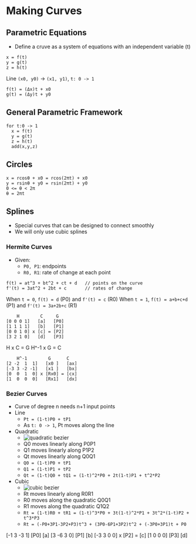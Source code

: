 # Making Curves

## Parametric Equations
- Define a cruve as a system of equations with an independent variable (t)

```
x = f(t)
y = g(t)
z = h(t)
```

Line `(x0, y0)` -> `(x1, y1)`, `t: 0 -> 1`
```
f(t) = (Δx)t + x0
g(t) = (Δy)t + y0
```

## General Parametric Framework

```
for t:0 -> 1
  x = f(t)
  y = g(t)
  z = h(t)
  add(x,y,z)
```

## Circles

```
x = rcosθ + x0 = rcos(2πt) + x0
y = rsinθ + y0 = rsin(2πt) + y0
0 <= θ < 2π
θ = 2πt
```

## Splines
- Special curves that can be designed to connect smoothly
- We will only use cubic splines

### Hermite Curves
- Given:
  - `P0, P1`: endpoints
  - `R0, R1`: rate of change at each point

```
f(t) = at^3 + bt^2 + ct + d   // points on the curve
f'(t) = 3at^2 + 2bt + c       // rates of change
```

When `t = 0`, `f(t) = d` (P0) and `f'(t) = c` (R0)
When `t = 1`, `f(t) = a+b+c+d` (P1) and `f'(t) = 3a+2b+c` (R1)

```
    H        C     G
[0 0 0 1]   [a]   [P0]
[1 1 1 1]   [b]   [P1]
[0 0 1 0] x [c] = [P2]
[3 2 1 0]   [d]   [P3]
```

H x C = G
H^-1 x G = C
```
    H^-1        G      C
[2 -2  1  1]   [x0 ]   [ax]
[-3 3 -2 -1]   [x1 ]   [bx]
[0  0  1  0] x [Rx0] = [cx]
[1  0  0  0]   [Rx1]   [dx]
```

### Bezier Curves
- Curve of degree n needs n+1 input points
- Line
  - `Pt = (1-t)P0 + tP1`
  - As `t: 0 -> 1`, Pt moves along the line
- Quadratic
  - ![quadratic bezier](https://upload.wikimedia.org/wikipedia/commons/thumb/6/6b/B%C3%A9zier_2_big.svg/2000px-B%C3%A9zier_2_big.svg.png)
  - Q0 moves linearly along P0P1
  - Q1 moves linearly along P1P2
  - Qt moves linearly along Q0Q1
  - `Q0 = (1-t)P0 + tP1`
  - `Q1 = (1-t)P1 + tP2`
  - `Qt = (1-t)Q0 + tQ1 = (1-t)^2*P0 + 2t(1-t)P1 + t^2*P2`
- Cubic
  - ![cubic bezier](http://upload.wikimedia.org/wikipedia/commons/thumb/8/89/B%C3%A9zier_3_big.svg/480px-B%C3%A9zier_3_big.svg.png)
  - Rt moves linearly along R0R1
  - R0 moves along the quadratic Q0Q1
  - R1 moves along the quadratic Q1Q2
  - `Rt = (1-t)R0 + tR1 = (1-t)^3*P0 + 3t(1-t)^2*P1 + 3t^2*(1-t)P2 + t^3*P3`
  - `Rt = (-P0+3P1-3P2+P3)t^3 + (3P0-6P1+3P2)t^2 + (-3P0+3P1)t + P0`

[-1 3 -3 1]   [P0]   [a]
[3 -6  3 0]   [P1]   [b]
[-3 3  0 0] x [P2] = [c]
[1  0  0 0]   [P3]   [d]
